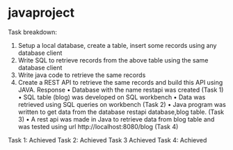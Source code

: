 # javaproject
Task breakdown:
1.	Setup a local database, create a table, insert some records using any database client 
2.	Write SQL to retrieve records from the above table using the same database client  
3.	Write java code to retrieve the same records
4.	Create a REST API to retrieve the same records and build this API using JAVA. 
Response
•	Database with the name restapi was created (Task 1)
•	SQL table (blog) was developed on SQL workbench
•	Data was retrieved using SQL queries on workbench (Task 2)
•	Java program was written to get data from the database restapi database,blog table. (Task 3)
•	A rest api was made in Java to retrieve data from blog table and was tested using url http://localhost:8080/blog (Task 4)

Task 1: Achieved
Task 2: Achieved
Task 3 Achieved
Task 4: Achieved
